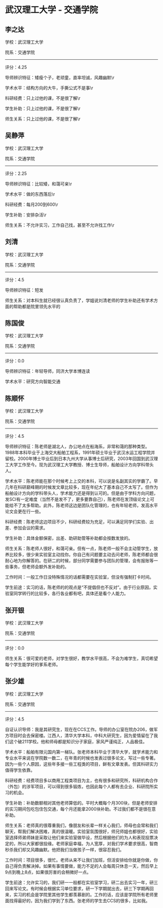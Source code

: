 # 武汉理工大学 - 交通学院

## 李之达

学校：武汉理工大学

院系：交通学院

* * *

评分：4.25

导师辨识特征：矮瘦个子，老顽童，直率坦诚，风趣幽默\r

学术水平：结构方向的大牛，手撕公式不是事\r

科研经费：只上过他的课，不是很了解\r

学生补助：只上过他的课，不是很了解\r

师生关系：只上过他的课，不是很了解\r

## 吴静萍

学校：武汉理工大学

院系：交通学院

* * *

评分：2.25

导师辨识特征：比较矮，和蔼可亲\r

学术水平：做的东西落后\r

科研经费：每月200到600\r

学生补助：安排杂活\r

师生关系：不允许实习，工作自己找，甚至不允许找工作\r

## 刘清

学校：武汉理工大学

院系：交通学院

* * *

评分：4.5

导师辨识特征：短发

师生关系：对本科生就已经很认真负责了，学姐说刘清老师的学生补助还有学术方面的帮助都是院里领先水平的

## 陈国俊

学校：武汉理工大学

院系：交通学院

* * *

评分：0.0

导师辨识特征：年轻导师，同济大学本博连读

学术水平：研究方向智能交通

## 陈顺怀

学校：武汉理工大学

院系：交通学院

* * *

评分：4.5

导师辨识特征：陈老师是湖北人，办公地点在船海系，非常和蔼的那种类型。1988年本科毕业于上海交大船舶工程系，1991年硕士毕业于武汉水运工程学院并留校。2000年博士毕业后到日本九州大学从事博士后研究，2003年回国到武汉理工大学工作至今。现为武汉理工大学教授、博士生导师，船舶设计方向学科带头人。

学术水平：陈老师能在那个时候考上上交的本科，可以说是名副其实的学霸了。早几年在科研巅峰期的时候发文章比较多，现在年纪大了基本自己不太写了。但作为船舶设计方向的学科带头人，学术能力还是得到认可的。但是由于学科方向问题，发SCI有一定难度（当然不是发不了，更多要靠自己），陈老师在发顶级论文上可能给不了太多帮助。此外，陈老师这边是团队化管理的，也有年轻老师，发高水平论文会更在行一些。

科研经费：陈老师这边项目不少，科研经费较为充足，可以满足同学们实验、出差、参加会议的需求。

学生补助：具体金额保密，出差、助研助管等补助都会按数发放的。

师生关系：陈老师人很好，和蔼可亲。但有一点，陈老师一般不会主动管学生，放养比较多，很少来实验室主动找你。你自己有问题要主动去问老师，陈老师都会很耐心地为你解答的。在研二的时候，部分同学需要参与团队的管理，会有报账等一些事务，但老师会额外发补助的。

工作时间：一般工作日没特殊情况的话都需要在实验室，但没有强制打卡时间。

学生前途：实习的话，陈老师的的观点是“不提倡但也不反对”。由于行业原因，实验室同学转行的比较多，各行各业都有吧，具体还是看个人能力。

## 张开银

学校：武汉理工大学

院系：交通学院

* * *

评分：0.0

师生关系：很可爱的老师，对学生很好，教学水平很高，不会为难学生，真切希望每个学生能学好的爹系老师。

## 张少雄

学校：武汉理工大学

院系：交通学院

* * *

评分：4.5

自证认识导师：我是其研究生，现在在CCS工作。导师的办公室在院办206，做军方项目时会去保密楼。江西人，清华大学本科，中科大研究生，因为爱情留在了我们这个破211学校。他和师母都是知识分子家庭，家风严谨纯正，人品极佳。

学术水平：船舶有限元国内第一梯队。张老师本科毕业于清华大学，就学术能力和专业水平来说在学院数一数二，在年青的时候也发表过很多论文，写过一些专著。因为一些个人原因，这些年多接一些工程类的项目，鲜有文章发表。但其科研实力值得学生依靠。

科研经费：经费项目多以商用工程类项目为主，也有很多和研究所，科研机构合作（外包）的涉军项目，可以得到很多锻炼，也因此每个人都有去企业、科研院所实习的机会。

学生补助：补助数额相对其他老师算低的。平时大概每个月300块，但是老师安排的实习期间包吃包住包交通，每个月还能拿2000块补助。不过我们都不是很在意补助。

师生关系：老师真的很尊重我们，像朋友和长辈一样关心我们，师母也会常和我们聊天，帮我们解决困难，真的很温暖。实验室氛围很好，师兄师姐也都很好，实验室选择师弟师妹是采取让他们来实验室做毕设，然后根据他们的为人和表现投票决定的，所以大家都很投缘。老师家庭幸福，为人宽厚，对我们学术要求很高，智商秒杀我们却又风趣幽默。他把我们当做孩子一样，很容忍我们。

工作时间：项目很多，很忙。老师从来不让我们加班，但活安排给你就是你做，你自己得负责解决掉。如果有事情要做，能力不足的人会每周只休息一天，然后早上9点到晚上8点，如果很厉害的会稍微好一点。

学生前途：允许实习的，我们研一一般都在实验室学习，研二出去实习一年，研三回来写论文。有时候会根据实习单位要求，研一下学期就出去，研三下学期再回来，实习的机会是学院里其他学生都羡慕剧的。工作的话，应该是学院所有老师里面找得最好的，因为我们学到了东西。张老师的学生去CCS的很多，比如我。